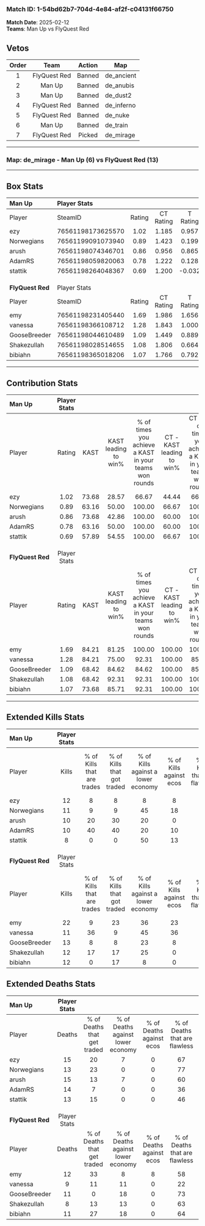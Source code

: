 ### Match ID: 1-54bd62b7-704d-4e84-af2f-c04131f66750  
**Match Date**: 2025-02-12  
**Teams**: Man Up vs FlyQuest Red  

## Vetos  

| Order | Team | Action | Map |
| :---: | :--: | :----: | --- |
| 1 | FlyQuest Red | Banned | de_ancient |
| 2 | Man Up | Banned | de_anubis |
| 3 | Man Up | Banned | de_dust2 |
| 4 | FlyQuest Red | Banned | de_inferno |
| 5 | FlyQuest Red | Banned | de_nuke |
| 6 | Man Up | Banned | de_train |
| 7 | FlyQuest Red | Picked | de_mirage |

---  

### **Map**: de_mirage - Man Up (6) vs FlyQuest Red (13)  
---  

## Box Stats  

| **Man Up**       | Player Stats      |        |           |          |       |       |       |         |        |      |     |
| :- | :- | :-: | :-: | :-: | :-: | :-: | :-: | :-: | :-: | :-: | :-: |
| Player           | SteamID           | Rating | CT Rating | T Rating | KAST  |  ADR  | Kills | Assists | Deaths | K/D  | HS% |
| ezy              | 76561198173625570 |  1.02  |   1.185   |  0.957   | 73.68 | 86.5  |  12   |    3    |   15   | 0.80 | 50  |
| Norwegians       | 76561199091073940 |  0.89  |   1.423   |  0.199   | 63.16 | 66.4  |  11   |    3    |   13   | 0.85 | 36  |
| arush            | 76561198074346701 |  0.86  |   0.956   |  0.865   | 73.68 | 64.1  |  10   |    5    |   15   | 0.67 | 50  |
| AdamRS           | 76561198059820063 |  0.78  |   1.222   |  0.128   | 63.16 | 55.5  |  10   |    3    |   14   | 0.71 | 40  |
| stattik          | 76561198264048367 |  0.69  |   1.200   |  -0.032  | 57.89 | 59.6  |   8   |    3    |   13   | 0.62 | 50  |
|                  |                   |        |           |          |       |       |       |         |        |      |     |
|                  |                   |        |           |          |       |       |       |         |        |      |     |
|                  |                   |        |           |          |       |       |       |         |        |      |     |
| **FlyQuest Red** | Player Stats      |        |           |          |       |       |       |         |        |      |     |
| Player           | SteamID           | Rating | CT Rating | T Rating | KAST  |  ADR  | Kills | Assists | Deaths | K/D  | HS% |
| emy              | 76561198231405440 |  1.69  |   1.986   |  1.656   | 84.21 | 105.6 |  22   |    2    |   12   | 1.83 | 50  |
| vanessa          | 76561198366108712 |  1.28  |   1.843   |  1.000   | 84.21 | 94.0  |  11   |   11    |   9    | 1.22 | 45  |
| GooseBreeder     | 76561198044610489 |  1.09  |   1.449   |  0.889   | 68.42 | 67.5  |  13   |    6    |   11   | 1.18 | 15  |
| Shakezullah      | 76561198028514655 |  1.08  |   1.806   |  0.664   | 68.42 | 63.2  |  12   |    0    |   8    | 1.50 | 33  |
| bibiahn          | 76561198365018206 |  1.07  |   1.766   |  0.792   | 73.68 | 63.5  |  12   |    5    |   11   | 1.09 | 50  |
---  

## Contribution Stats  

| **Man Up**       | Player Stats |       |                      |                                                        |                           |                                                             |                          |                                                            |
| :- | :-: | :-: | :-: | :-: | :-: | :-: | :-: | :-: |
| Player           |    Rating    | KAST  | KAST leading to win% | % of times you achieve a KAST in your teams won rounds | CT - KAST leading to win% | CT - % of times you achieve a KAST in your teams won rounds | T - KAST leading to win% | T - % of times you achieve a KAST in your teams won rounds |
| ezy              |     1.02     | 73.68 |        28.57         |                         66.67                          |           44.44           |                            66.67                            |           0.00           |                            0.00                            |
| Norwegians       |     0.89     | 63.16 |        50.00         |                         100.00                         |           66.67           |                           100.00                            |           0.00           |                            0.00                            |
| arush            |     0.86     | 73.68 |        42.86         |                         100.00                         |           60.00           |                           100.00                            |           0.00           |                            0.00                            |
| AdamRS           |     0.78     | 63.16 |        50.00         |                         100.00                         |           60.00           |                           100.00                            |           0.00           |                            0.00                            |
| stattik          |     0.69     | 57.89 |        54.55         |                         100.00                         |           66.67           |                           100.00                            |           0.00           |                            0.00                            |
|                  |              |       |                      |                                                        |                           |                                                             |                          |                                                            |
|                  |              |       |                      |                                                        |                           |                                                             |                          |                                                            |
|                  |              |       |                      |                                                        |                           |                                                             |                          |                                                            |
| **FlyQuest Red** | Player Stats |       |                      |                                                        |                           |                                                             |                          |                                                            |
| Player           |    Rating    | KAST  | KAST leading to win% | % of times you achieve a KAST in your teams won rounds | CT - KAST leading to win% | CT - % of times you achieve a KAST in your teams won rounds | T - KAST leading to win% | T - % of times you achieve a KAST in your teams won rounds |
| emy              |     1.69     | 84.21 |        81.25         |                         100.00                         |          100.00           |                           100.00                            |          66.67           |                           100.00                           |
| vanessa          |     1.28     | 84.21 |        75.00         |                         92.31                          |          100.00           |                            85.71                            |          60.00           |                           100.00                           |
| GooseBreeder     |     1.09     | 68.42 |        84.62         |                         84.62                          |          100.00           |                            85.71                            |          71.43           |                           83.33                            |
| Shakezullah      |     1.08     | 68.42 |        92.31         |                         92.31                          |          100.00           |                           100.00                            |          83.33           |                           83.33                            |
| bibiahn          |     1.07     | 73.68 |        85.71         |                         92.31                          |          100.00           |                           100.00                            |          71.43           |                           83.33                            |
---  

## Extended Kills Stats  

| **Man Up**       | Player Stats |                            |                            |                                    |                         |                              |                                 |                                       |                    |           |
| :- | :-: | :-: | :-: | :-: | :-: | :-: | :-: | :-: | :-: | :-: |
| Player           |    Kills     | % of Kills that are trades | % of Kills that got traded | % of Kills against a lower economy | % of Kills against ecos | % of Kills that are flawless | % of Kills that are close duels | % of Kills that are assisted by flash | Pistol Round Kills | AWP Kills |
| ezy              |      12      |             8              |             8              |                 8                  |            8            |              58              |                8                |                   0                   |         1          |     0     |
| Norwegians       |      11      |             9              |             9              |                 45                 |           18            |              36              |                0                |                   0                   |         0          |     0     |
| arush            |      10      |             20             |             30             |                 20                 |            0            |              50              |                0                |                   0                   |         0          |     0     |
| AdamRS           |      10      |             40             |             40             |                 20                 |           10            |              60              |                0                |                   0                   |         0          |     0     |
| stattik          |      8       |             0              |             0              |                 50                 |           13            |              63              |               13                |                   0                   |         0          |     2     |
|                  |              |                            |                            |                                    |                         |                              |                                 |                                       |                    |           |
|                  |              |                            |                            |                                    |                         |                              |                                 |                                       |                    |           |
|                  |              |                            |                            |                                    |                         |                              |                                 |                                       |                    |           |
| **FlyQuest Red** | Player Stats |                            |                            |                                    |                         |                              |                                 |                                       |                    |           |
| Player           |    Kills     | % of Kills that are trades | % of Kills that got traded | % of Kills against a lower economy | % of Kills against ecos | % of Kills that are flawless | % of Kills that are close duels | % of Kills that are assisted by flash | Pistol Round Kills | AWP Kills |
| emy              |      22      |             9              |             23             |                 36                 |           23            |              55              |                0                |                   0                   |         4          |     8     |
| vanessa          |      11      |             36             |             9              |                 45                 |           36            |              64              |                9                |                   0                   |         0          |     0     |
| GooseBreeder     |      13      |             8              |             8              |                 23                 |            8            |              54              |               15                |                   8                   |         1          |     1     |
| Shakezullah      |      12      |             17             |             17             |                 25                 |            0            |              67              |                0                |                   0                   |         1          |     0     |
| bibiahn          |      12      |             0              |             17             |                 8                  |            0            |              50              |                8                |                   8                   |         4          |     0     |
## Extended Deaths Stats  

| **Man Up**       | Player Stats |                             |                                   |                          |                               |                            |                           |               |
| :- | :-: | :-: | :-: | :-: | :-: | :-: | :-: | :-: |
| Player           |    Deaths    | % of Deaths that get traded | % of Deaths against lower economy | % of Deaths against ecos | % of Deaths that are flawless | % of Deaths that are close | % of Deaths while blinded | Deaths to AWP |
| ezy              |      15      |             20              |                 7                 |            0             |              67               |             13             |             7             |       1       |
| Norwegians       |      13      |             23              |                 0                 |            0             |              77               |             8              |             0             |       4       |
| arush            |      15      |             13              |                 7                 |            0             |              60               |             7              |             7             |       1       |
| AdamRS           |      14      |              7              |                 0                 |            0             |              36               |             0              |             0             |       2       |
| stattik          |      13      |             15              |                 0                 |            0             |              46               |             0              |             0             |       1       |
|                  |              |                             |                                   |                          |                               |                            |                           |               |
|                  |              |                             |                                   |                          |                               |                            |                           |               |
|                  |              |                             |                                   |                          |                               |                            |                           |               |
| **FlyQuest Red** | Player Stats |                             |                                   |                          |                               |                            |                           |               |
| Player           |    Deaths    | % of Deaths that get traded | % of Deaths against lower economy | % of Deaths against ecos | % of Deaths that are flawless | % of Deaths that are close | % of Deaths while blinded | Deaths to AWP |
| emy              |      12      |             33              |                 8                 |            8             |              58               |             8              |             0             |       0       |
| vanessa          |      9       |             11              |                11                 |            0             |              22               |             11             |             0             |       0       |
| GooseBreeder     |      11      |              0              |                18                 |            0             |              73               |             0              |             0             |       1       |
| Shakezullah      |      8       |             13              |                13                 |            0             |              63               |             0              |             0             |       1       |
| bibiahn          |      11      |             27              |                18                 |            0             |              64               |             0              |             0             |       0       |
